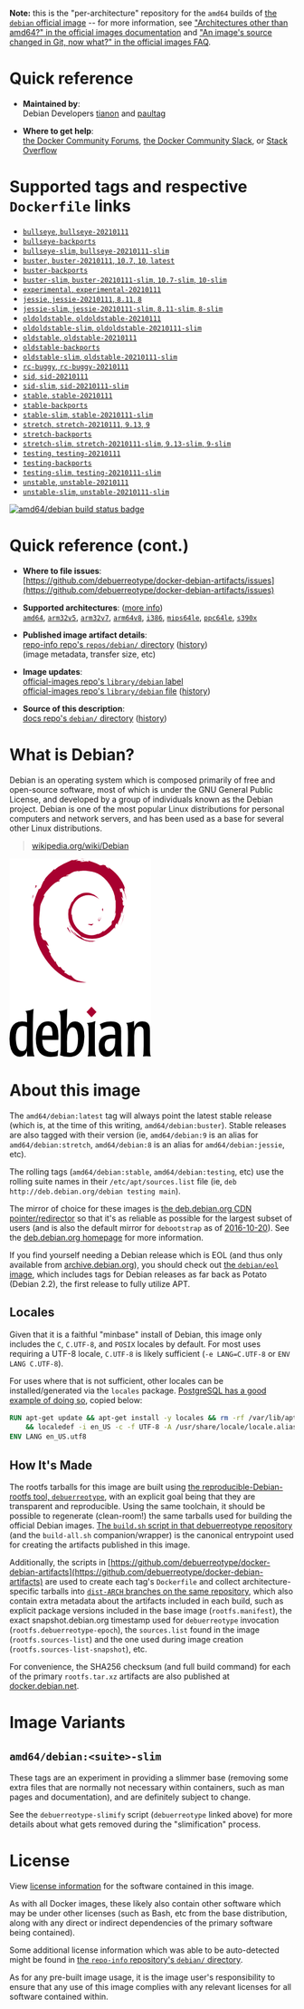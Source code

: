 <!--

********************************************************************************

WARNING:

    DO NOT EDIT "debian/README.md"

    IT IS AUTO-GENERATED

    (from the other files in "debian/" combined with a set of templates)

********************************************************************************

-->

**Note:** this is the "per-architecture" repository for the `amd64` builds of [the `debian` official image](https://hub.docker.com/_/debian) -- for more information, see ["Architectures other than amd64?" in the official images documentation](https://github.com/docker-library/official-images#architectures-other-than-amd64) and ["An image's source changed in Git, now what?" in the official images FAQ](https://github.com/docker-library/faq#an-images-source-changed-in-git-now-what).

# Quick reference

-	**Maintained by**:  
	Debian Developers [tianon](https://qa.debian.org/developer.php?login=tianon) and [paultag](https://qa.debian.org/developer.php?login=paultag)

-	**Where to get help**:  
	[the Docker Community Forums](https://forums.docker.com/), [the Docker Community Slack](https://dockr.ly/slack), or [Stack Overflow](https://stackoverflow.com/search?tab=newest&q=docker)

# Supported tags and respective `Dockerfile` links

-	[`bullseye`, `bullseye-20210111`](https://github.com/debuerreotype/docker-debian-artifacts/blob/b94531b762486d87cc77b9d93e679ff65682a2c7/bullseye/Dockerfile)
-	[`bullseye-backports`](https://github.com/debuerreotype/docker-debian-artifacts/blob/b94531b762486d87cc77b9d93e679ff65682a2c7/bullseye/backports/Dockerfile)
-	[`bullseye-slim`, `bullseye-20210111-slim`](https://github.com/debuerreotype/docker-debian-artifacts/blob/b94531b762486d87cc77b9d93e679ff65682a2c7/bullseye/slim/Dockerfile)
-	[`buster`, `buster-20210111`, `10.7`, `10`, `latest`](https://github.com/debuerreotype/docker-debian-artifacts/blob/b94531b762486d87cc77b9d93e679ff65682a2c7/buster/Dockerfile)
-	[`buster-backports`](https://github.com/debuerreotype/docker-debian-artifacts/blob/b94531b762486d87cc77b9d93e679ff65682a2c7/buster/backports/Dockerfile)
-	[`buster-slim`, `buster-20210111-slim`, `10.7-slim`, `10-slim`](https://github.com/debuerreotype/docker-debian-artifacts/blob/b94531b762486d87cc77b9d93e679ff65682a2c7/buster/slim/Dockerfile)
-	[`experimental`, `experimental-20210111`](https://github.com/debuerreotype/docker-debian-artifacts/blob/b94531b762486d87cc77b9d93e679ff65682a2c7/experimental/Dockerfile)
-	[`jessie`, `jessie-20210111`, `8.11`, `8`](https://github.com/debuerreotype/docker-debian-artifacts/blob/b94531b762486d87cc77b9d93e679ff65682a2c7/jessie/Dockerfile)
-	[`jessie-slim`, `jessie-20210111-slim`, `8.11-slim`, `8-slim`](https://github.com/debuerreotype/docker-debian-artifacts/blob/b94531b762486d87cc77b9d93e679ff65682a2c7/jessie/slim/Dockerfile)
-	[`oldoldstable`, `oldoldstable-20210111`](https://github.com/debuerreotype/docker-debian-artifacts/blob/b94531b762486d87cc77b9d93e679ff65682a2c7/oldoldstable/Dockerfile)
-	[`oldoldstable-slim`, `oldoldstable-20210111-slim`](https://github.com/debuerreotype/docker-debian-artifacts/blob/b94531b762486d87cc77b9d93e679ff65682a2c7/oldoldstable/slim/Dockerfile)
-	[`oldstable`, `oldstable-20210111`](https://github.com/debuerreotype/docker-debian-artifacts/blob/b94531b762486d87cc77b9d93e679ff65682a2c7/oldstable/Dockerfile)
-	[`oldstable-backports`](https://github.com/debuerreotype/docker-debian-artifacts/blob/b94531b762486d87cc77b9d93e679ff65682a2c7/oldstable/backports/Dockerfile)
-	[`oldstable-slim`, `oldstable-20210111-slim`](https://github.com/debuerreotype/docker-debian-artifacts/blob/b94531b762486d87cc77b9d93e679ff65682a2c7/oldstable/slim/Dockerfile)
-	[`rc-buggy`, `rc-buggy-20210111`](https://github.com/debuerreotype/docker-debian-artifacts/blob/b94531b762486d87cc77b9d93e679ff65682a2c7/rc-buggy/Dockerfile)
-	[`sid`, `sid-20210111`](https://github.com/debuerreotype/docker-debian-artifacts/blob/b94531b762486d87cc77b9d93e679ff65682a2c7/sid/Dockerfile)
-	[`sid-slim`, `sid-20210111-slim`](https://github.com/debuerreotype/docker-debian-artifacts/blob/b94531b762486d87cc77b9d93e679ff65682a2c7/sid/slim/Dockerfile)
-	[`stable`, `stable-20210111`](https://github.com/debuerreotype/docker-debian-artifacts/blob/b94531b762486d87cc77b9d93e679ff65682a2c7/stable/Dockerfile)
-	[`stable-backports`](https://github.com/debuerreotype/docker-debian-artifacts/blob/b94531b762486d87cc77b9d93e679ff65682a2c7/stable/backports/Dockerfile)
-	[`stable-slim`, `stable-20210111-slim`](https://github.com/debuerreotype/docker-debian-artifacts/blob/b94531b762486d87cc77b9d93e679ff65682a2c7/stable/slim/Dockerfile)
-	[`stretch`, `stretch-20210111`, `9.13`, `9`](https://github.com/debuerreotype/docker-debian-artifacts/blob/b94531b762486d87cc77b9d93e679ff65682a2c7/stretch/Dockerfile)
-	[`stretch-backports`](https://github.com/debuerreotype/docker-debian-artifacts/blob/b94531b762486d87cc77b9d93e679ff65682a2c7/stretch/backports/Dockerfile)
-	[`stretch-slim`, `stretch-20210111-slim`, `9.13-slim`, `9-slim`](https://github.com/debuerreotype/docker-debian-artifacts/blob/b94531b762486d87cc77b9d93e679ff65682a2c7/stretch/slim/Dockerfile)
-	[`testing`, `testing-20210111`](https://github.com/debuerreotype/docker-debian-artifacts/blob/b94531b762486d87cc77b9d93e679ff65682a2c7/testing/Dockerfile)
-	[`testing-backports`](https://github.com/debuerreotype/docker-debian-artifacts/blob/b94531b762486d87cc77b9d93e679ff65682a2c7/testing/backports/Dockerfile)
-	[`testing-slim`, `testing-20210111-slim`](https://github.com/debuerreotype/docker-debian-artifacts/blob/b94531b762486d87cc77b9d93e679ff65682a2c7/testing/slim/Dockerfile)
-	[`unstable`, `unstable-20210111`](https://github.com/debuerreotype/docker-debian-artifacts/blob/b94531b762486d87cc77b9d93e679ff65682a2c7/unstable/Dockerfile)
-	[`unstable-slim`, `unstable-20210111-slim`](https://github.com/debuerreotype/docker-debian-artifacts/blob/b94531b762486d87cc77b9d93e679ff65682a2c7/unstable/slim/Dockerfile)

[![amd64/debian build status badge](https://img.shields.io/jenkins/s/https/doi-janky.infosiftr.net/job/multiarch/job/amd64/job/debian.svg?label=amd64/debian%20%20build%20job)](https://doi-janky.infosiftr.net/job/multiarch/job/amd64/job/debian/)

# Quick reference (cont.)

-	**Where to file issues**:  
	[https://github.com/debuerreotype/docker-debian-artifacts/issues](https://github.com/debuerreotype/docker-debian-artifacts/issues)

-	**Supported architectures**: ([more info](https://github.com/docker-library/official-images#architectures-other-than-amd64))  
	[`amd64`](https://hub.docker.com/r/amd64/debian/), [`arm32v5`](https://hub.docker.com/r/arm32v5/debian/), [`arm32v7`](https://hub.docker.com/r/arm32v7/debian/), [`arm64v8`](https://hub.docker.com/r/arm64v8/debian/), [`i386`](https://hub.docker.com/r/i386/debian/), [`mips64le`](https://hub.docker.com/r/mips64le/debian/), [`ppc64le`](https://hub.docker.com/r/ppc64le/debian/), [`s390x`](https://hub.docker.com/r/s390x/debian/)

-	**Published image artifact details**:  
	[repo-info repo's `repos/debian/` directory](https://github.com/docker-library/repo-info/blob/master/repos/debian) ([history](https://github.com/docker-library/repo-info/commits/master/repos/debian))  
	(image metadata, transfer size, etc)

-	**Image updates**:  
	[official-images repo's `library/debian` label](https://github.com/docker-library/official-images/issues?q=label%3Alibrary%2Fdebian)  
	[official-images repo's `library/debian` file](https://github.com/docker-library/official-images/blob/master/library/debian) ([history](https://github.com/docker-library/official-images/commits/master/library/debian))

-	**Source of this description**:  
	[docs repo's `debian/` directory](https://github.com/docker-library/docs/tree/master/debian) ([history](https://github.com/docker-library/docs/commits/master/debian))

# What is Debian?

Debian is an operating system which is composed primarily of free and open-source software, most of which is under the GNU General Public License, and developed by a group of individuals known as the Debian project. Debian is one of the most popular Linux distributions for personal computers and network servers, and has been used as a base for several other Linux distributions.

> [wikipedia.org/wiki/Debian](https://en.wikipedia.org/wiki/Debian)

![logo](https://raw.githubusercontent.com/docker-library/docs/b449be7df57e9ed9086bb5821bfb5d6cdc5d67a4/debian/logo.png)

# About this image

The `amd64/debian:latest` tag will always point the latest stable release (which is, at the time of this writing, `amd64/debian:buster`). Stable releases are also tagged with their version (ie, `amd64/debian:9` is an alias for `amd64/debian:stretch`, `amd64/debian:8` is an alias for `amd64/debian:jessie`, etc).

The rolling tags (`amd64/debian:stable`, `amd64/debian:testing`, etc) use the rolling suite names in their `/etc/apt/sources.list` file (ie, `deb http://deb.debian.org/debian testing main`).

The mirror of choice for these images is [the deb.debian.org CDN pointer/redirector](https://deb.debian.org) so that it's as reliable as possible for the largest subset of users (and is also the default mirror for `debootstrap` as of [2016-10-20](https://anonscm.debian.org/cgit/d-i/debootstrap.git/commit/?id=9e8bc60ad1ccf3a25ce7890526b70059f3e770de)). See the [deb.debian.org homepage](https://deb.debian.org) for more information.

If you find yourself needing a Debian release which is EOL (and thus only available from [archive.debian.org](http://archive.debian.org)), you should check out [the `debian/eol` image](https://hub.docker.com/r/debian/eol/), which includes tags for Debian releases as far back as Potato (Debian 2.2), the first release to fully utilize APT.

## Locales

Given that it is a faithful "minbase" install of Debian, this image only includes the `C`, `C.UTF-8`, and `POSIX` locales by default. For most uses requiring a UTF-8 locale, `C.UTF-8` is likely sufficient (`-e LANG=C.UTF-8` or `ENV LANG C.UTF-8`).

For uses where that is not sufficient, other locales can be installed/generated via the `locales` package. [PostgreSQL has a good example of doing so](https://github.com/docker-library/postgres/blob/69bc540ecfffecce72d49fa7e4a46680350037f9/9.6/Dockerfile#L21-L24), copied below:

```dockerfile
RUN apt-get update && apt-get install -y locales && rm -rf /var/lib/apt/lists/* \
	&& localedef -i en_US -c -f UTF-8 -A /usr/share/locale/locale.alias en_US.UTF-8
ENV LANG en_US.utf8
```

## How It's Made

The rootfs tarballs for this image are built using [the reproducible-Debian-rootfs tool, `debuerreotype`](https://github.com/debuerreotype/debuerreotype), with an explicit goal being that they are transparent and reproducible. Using the same toolchain, it should be possible to regenerate (clean-room!) the same tarballs used for building the official Debian images. [The `build.sh` script in that debuerreotype repository](https://github.com/debuerreotype/debuerreotype/blob/master/build.sh) (and the `build-all.sh` companion/wrapper) is the canonical entrypoint used for creating the artifacts published in this image.

Additionally, the scripts in [https://github.com/debuerreotype/docker-debian-artifacts](https://github.com/debuerreotype/docker-debian-artifacts) are used to create each tag's `Dockerfile` and collect architecture-specific tarballs into [`dist-ARCH` branches on the same repository](https://github.com/debuerreotype/docker-debian-artifacts/branches), which also contain extra metadata about the artifacts included in each build, such as explicit package versions included in the base image (`rootfs.manifest`), the exact snapshot.debian.org timestamp used for `debuerreotype` invocation (`rootfs.debuerreotype-epoch`), the `sources.list` found in the image (`rootfs.sources-list`) and the one used during image creation (`rootfs.sources-list-snapshot`), etc.

For convenience, the SHA256 checksum (and full build command) for each of the primary `rootfs.tar.xz` artifacts are also published at [docker.debian.net](https://docker.debian.net/).

# Image Variants

## `amd64/debian:<suite>-slim`

These tags are an experiment in providing a slimmer base (removing some extra files that are normally not necessary within containers, such as man pages and documentation), and are definitely subject to change.

See the `debuerreotype-slimify` script (`debuerreotype` linked above) for more details about what gets removed during the "slimification" process.

# License

View [license information](https://www.debian.org/social_contract#guidelines) for the software contained in this image.

As with all Docker images, these likely also contain other software which may be under other licenses (such as Bash, etc from the base distribution, along with any direct or indirect dependencies of the primary software being contained).

Some additional license information which was able to be auto-detected might be found in [the `repo-info` repository's `debian/` directory](https://github.com/docker-library/repo-info/tree/master/repos/debian).

As for any pre-built image usage, it is the image user's responsibility to ensure that any use of this image complies with any relevant licenses for all software contained within.
